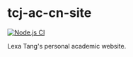 # tcj-ac-cn-site

[![Node.js CI](https://github.com/LexaTang/tcj-ac-cn-site/actions/workflows/node.js.yml/badge.svg)](https://github.com/LexaTang/tcj-ac-cn-site/actions/workflows/node.js.yml)

Lexa Tang's personal academic website.

